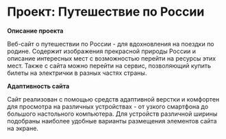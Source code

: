 # Проект: Путешествие по России

**Описание проекта**

Веб-сайт о путешествии по России - для вдохновления на поездки по родине.
Содержит изображения прекрасной природы России и описание интересных мест с возможностью перейти на ресурсы этих мест.
Также с сайта можно перейти на сервис, позволяющий купить билеты на электрички в разных частях страны.

**Адаптивность сайта**

Сайт реализован с помощью средств адаптивной верстки и комфортен для просмотра на различных устройствах - от узкого смартфона до большого настольного компьютера.
Для устройств различной ширины подобраны наиболее удобные варианты размещения элементов сайта на экране.